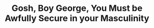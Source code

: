 ---
layout: book
published: true
permalink: /writing/articles/gosh-boy-george-you-must-be-awfully-secure-in-your-masculinity.html
category: Published Articles

type: article
role: author
with: none
title: "Gosh, Boy George, You Must be Awfully Secure in your Masculinity"
sub_title: none

in:
    - description:  book
      editors:      
        - Maurice Berger
        - et al.
      publication:  Constructing Masculinity
      issue:        none
      publisher:    Routledge
      location:     New York
      series:       none
      date:         1996
      binding:      none
      notes:        none
      translations: none
      isbn:         none
      further_editions: none

cover_img: none
description: none

display_data:
    - {k: title, v: Title}
    - {k: editions.publisher, v: Publisher}
    - {k: editions.date, v: Publication Date}
  
---